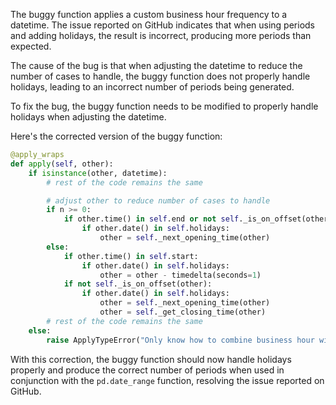 The buggy function applies a custom business hour frequency to a datetime. The issue reported on GitHub indicates that when using periods and adding holidays, the result is incorrect, producing more periods than expected.

The cause of the bug is that when adjusting the datetime to reduce the number of cases to handle, the buggy function does not properly handle holidays, leading to an incorrect number of periods being generated.

To fix the bug, the buggy function needs to be modified to properly handle holidays when adjusting the datetime.

Here's the corrected version of the buggy function:

```python
@apply_wraps
def apply(self, other):
    if isinstance(other, datetime):
        # rest of the code remains the same

        # adjust other to reduce number of cases to handle
        if n >= 0:
            if other.time() in self.end or not self._is_on_offset(other):
                if other.date() in self.holidays:
                    other = self._next_opening_time(other)
        else:
            if other.time() in self.start:
                if other.date() in self.holidays:
                    other = other - timedelta(seconds=1)
            if not self._is_on_offset(other):
                if other.date() in self.holidays:
                    other = self._next_opening_time(other)
                    other = self._get_closing_time(other)
        # rest of the code remains the same
    else:
        raise ApplyTypeError("Only know how to combine business hour with datetime")
```

With this correction, the buggy function should now handle holidays properly and produce the correct number of periods when used in conjunction with the `pd.date_range` function, resolving the issue reported on GitHub.
